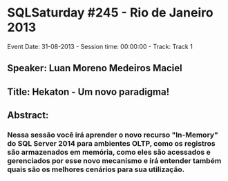 # SQLSaturday #245 - Rio de Janeiro 2013
Event Date: 31-08-2013 - Session time: 00:00:00 - Track: Track 1
## Speaker: Luan Moreno Medeiros Maciel
## Title: Hekaton - Um novo paradigma!
## Abstract:
### Nessa sessão você irá aprender o novo recurso "In-Memory" do SQL Server 2014 para ambientes OLTP, como os registros são armazenados em memória, como eles são acessados e gerenciados por esse novo mecanismo e irá entender também quais são os melhores cenários para sua utilização.


